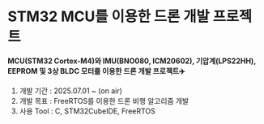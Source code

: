 # STM32 MCU를 이용한 드론 개발 프로젝트

**MCU(STM32 Cortex-M4)와 IMU(BNO080, ICM20602), 기압계(LPS22HH), EEPROM 및 3상 BLDC 모터를 이용한 드론 개발 프로젝트✈️**
1. 개발 기간 : 2025.07.01 ~ (on air)
2. 개발 목표 : FreeRTOS를 이용한 드론 비행 알고리즘 개발
3. 사용 Tool : C, STM32CubeIDE, FreeRTOS
